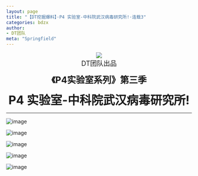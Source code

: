```yaml
---
layout: page
title: "【DT挖掘爆料】·P4 实验室-中科院武汉病毒研究所!·连载3"
categories: bdzx
author:
- DT团队
meta: "Springfield"
---
```


<center>
    <img src="../../../../image/dt/logo.png"/>
</center>

<center>
    <font size=4>
        DT团队出品
    </font>
</center>
    
**<center><font size=5>《P4实验室系列》第三季</font></center>**
    
**<center><font size=6>P4 实验室-中科院武汉病毒研究所!</font></center>**

<hr>

![image](../../../../image/dt/2020_09_20_dt_news1_CCP_P4_Lab_S1_2_3_1.jpg)

![image](../../../../image/dt/2020_09_20_dt_news1_CCP_P4_Lab_S1_2_3_2.jpg)

![image](../../../../image/dt/2020_09_20_dt_news1_CCP_P4_Lab_S1_2_3_3.jpg)

![image](../../../../image/dt/2020_09_20_dt_news1_CCP_P4_Lab_S1_2_3_4.jpg)

![image](../../../../image/dt/2020_09_20_dt_news1_CCP_P4_Lab_S1_2_3_5.jpg)
